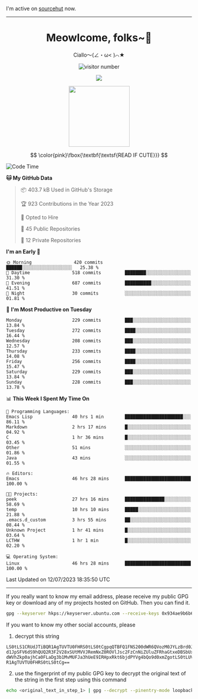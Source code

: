 I'm active on [sourcehut](https://sr.ht/~meow_king/) now. 

---

<div align="center">
  <h1>Meowlcome, folks~👋</h1>
  <p>Ciallo～(∠・ω< )⌒★</p>
</div>

<p align="center">
  <img src="https://count.getloli.com/get/@Ziqi-Yang?theme=rule34" alt="visitor number" />
</p>

<p align="center">
  <img src="https://skillicons.dev/icons?i=rust,c,py,flutter,go,java,js,bash,linux,emacs" />
</p>
<p align="center">
  <img height="165" src="https://github-readme-stats.vercel.app/api?username=Ziqi-Yang&show_icons=true&include_all_commits=true&hide_border=true" />
</p>

$$
\color{pink}\fbox{\textbf{\textsf{READ IF CUTE}}}
$$

<!--START_SECTION:waka-->
![Code Time](http://img.shields.io/badge/Code%20Time-1%2C356%20hrs%2017%20mins-blue)

**🐱 My GitHub Data** 

> 📦 403.7 kB Used in GitHub's Storage 
 > 
> 🏆 923 Contributions in the Year 2023
 > 
> 💼 Opted to Hire
 > 
> 📜 45 Public Repositories 
 > 
> 🔑 12 Private Repositories 
 > 
**I'm an Early 🐤** 

```text
🌞 Morning                420 commits         ██████░░░░░░░░░░░░░░░░░░░   25.38 % 
🌆 Daytime                518 commits         ████████░░░░░░░░░░░░░░░░░   31.30 % 
🌃 Evening                687 commits         ██████████░░░░░░░░░░░░░░░   41.51 % 
🌙 Night                  30 commits          ░░░░░░░░░░░░░░░░░░░░░░░░░   01.81 % 
```
📅 **I'm Most Productive on Tuesday** 

```text
Monday                   229 commits         ███░░░░░░░░░░░░░░░░░░░░░░   13.84 % 
Tuesday                  272 commits         ████░░░░░░░░░░░░░░░░░░░░░   16.44 % 
Wednesday                208 commits         ███░░░░░░░░░░░░░░░░░░░░░░   12.57 % 
Thursday                 233 commits         ████░░░░░░░░░░░░░░░░░░░░░   14.08 % 
Friday                   256 commits         ████░░░░░░░░░░░░░░░░░░░░░   15.47 % 
Saturday                 229 commits         ███░░░░░░░░░░░░░░░░░░░░░░   13.84 % 
Sunday                   228 commits         ███░░░░░░░░░░░░░░░░░░░░░░   13.78 % 
```


📊 **This Week I Spent My Time On** 

```text
💬 Programming Languages: 
Emacs Lisp               40 hrs 1 min        ██████████████████████░░░   86.11 % 
Markdown                 2 hrs 17 mins       █░░░░░░░░░░░░░░░░░░░░░░░░   04.92 % 
C                        1 hr 36 mins        █░░░░░░░░░░░░░░░░░░░░░░░░   03.45 % 
Other                    51 mins             ░░░░░░░░░░░░░░░░░░░░░░░░░   01.86 % 
Java                     43 mins             ░░░░░░░░░░░░░░░░░░░░░░░░░   01.55 % 

🔥 Editors: 
Emacs                    46 hrs 28 mins      █████████████████████████   100.00 % 

🐱‍💻 Projects: 
peek                     27 hrs 16 mins      ███████████████░░░░░░░░░░   58.69 % 
temp                     10 hrs 10 mins      █████░░░░░░░░░░░░░░░░░░░░   21.88 % 
.emacs.d_custom          3 hrs 55 mins       ██░░░░░░░░░░░░░░░░░░░░░░░   08.44 % 
Unknown Project          1 hr 41 mins        █░░░░░░░░░░░░░░░░░░░░░░░░   03.64 % 
LCTHW                    1 hr 1 min          █░░░░░░░░░░░░░░░░░░░░░░░░   02.20 % 

💻 Operating System: 
Linux                    46 hrs 28 mins      █████████████████████████   100.00 % 
```


 Last Updated on 12/07/2023 18:35:50 UTC
<!--END_SECTION:waka-->

-----

If you really want to know my email address, please receive my public GPG key or download any of my projects hosted on GitHub. Then you can find it. 
```bash
gpg --keyserver hkps://keyserver.ubuntu.com --receive-keys 0x934ae9b6b6e9ff34
```
If you want to know my other social accounts, please
1) decrypt this string
```
LS0tLS1CRUdJTiBQR1AgTUVTU0FHRS0tLS0tCgpqQTBFQ1FNS200dWR6QVozM0JYLzBrd0JNU0Ru
d1JpSFV6dS9hQUQ2R3F2V28xSUtMVVJRemNxZ0ROVlJsc2FzCnNiZUluZFRhaGtxeDBSbUxEajVq
dWVhZkp0ajhCa0FLaDg3b1MvMUFJa3hUeE9IRHpxRkt6bjdPYVg4bQo9d0xmZgotLS0tLUVORCBQ
R1AgTUVTU0FHRS0tLS0tCg==
```
2) use the fingerprint of my public GPG key to decrypt the original text of the string in the first step using this command
```bash
echo <original_text_in_step_1> | gpg --decrypt --pinentry-mode loopback --armor
```


